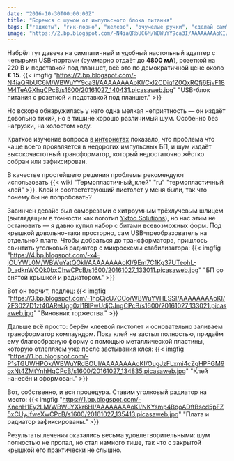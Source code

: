 ```yaml
---
date: "2016-10-30T00:00:00Z"
title: "Боремся с шумом от импульсного блока питания"
tags: ["гаджеты", "гик-порно", "железо", "очумелые ручки", "сделай сам"]
image: "https://2.bp.blogspot.com/-N4iaQRbUC6M/WBWuYY9ca3I/AAAAAAAAoKI/CxI2CDiqfZ0QxRQfj6EjvF18M4TeAGXhgCPcB/s1600/20161027_140431.picasaweb.jpg"
---
```


Набрёл тут давеча на симпатичный и удобный настольный адаптер с четырьмя USB-портами (суммарно отдаёт до **4800 мА**), розеткой на 220 В и подставкой под планшет, всё это по демократичной цене около **€ 15**.
{{< imgfig "https://2.bp.blogspot.com/-N4iaQRbUC6M/WBWuYY9ca3I/AAAAAAAAoKI/CxI2CDiqfZ0QxRQfj6EjvF18M4TeAGXhgCPcB/s1600/20161027_140431.picasaweb.jpg" "USB-блок питания с розеткой и подставкой под планшет." >}}

Но вскоре обнаружилась у него одна мелкая неприятность — он издаёт довольно тихий, но в тишине хорошо различимый шум. Особенно без нагрузки, на холостом ходу.

<!--more-->

Краткое изучение вопроса [в интернетах](http://superuser.com/questions/832480/why-do-some-ac-adapters-and-power-supplies-generate-a-whining-noise-and-what-ca) показало, что проблема что чаще всего проявляется в недорогих импульсных БП, и шум издаёт высокочастотный трансформатор, который недостаточно жёстко собран или зафиксирован.

В качестве простейшего решения проблемы рекомендуют использовать {{< wiki "Термопластичный_клей" "ru" "термопластичный клей" >}}. Клей и соответствующий пистолет у меня были, так что почему бы не попробовать?

Завинчен девайс был саморезами с хитроумным трёхлучевым шлицем (выглядящим в точности как логотип [Yktoo Solutions](https://www.yktoo.solutions/)), но нас этим не остановить — я давно купил набор с битами всевозможных форм. Под крышкой довольно-таки просторно, сам USB-преобразователь на отдельной плате. Чтобы добраться до трансформатора, пришлось свинтить уголковый радиатор с микросхемы стабилизатора:
{{< imgfig "https://4.bp.blogspot.com/-x4-jOUYWL0M/WBWuYatQOkI/AAAAAAAAoKI/9Em7C1Kg37UTeohL-D_adknWOQk0bxChwCPcB/s1600/20161027_133011.picasaweb.jpg" "БП со снятой крышкой и радиатором." >}}

Вот он торчит, подлец:
{{< imgfig "https://3.bp.blogspot.com/-1hpCjcU7CCo/WBWuYVHESSI/AAAAAAAAoKI/2F3027D1zt40AReUgg0zI1BlPwUdjCJngCPcB/s1600/20161027_133021.picasaweb.jpg" "Виновник торжества." >}}

Дальше всё просто: берём клеевой пистолет и основательно заливаем трансформатор компаундом. Пока клей не застыл полностью, придаём ему благообразную форму с помощью металлической пластины, которую отлепляем уже после застывания клея:
{{< imgfig "https://1.bp.blogspot.com/-P1sTGUWHPOk/WBWuYRdBOUI/AAAAAAAAoKI/OugJzFLxmi4cZgHPFGM9oxNt4ZMtYnhHgCPcB/s1600/20161027_134835.picasaweb.jpg" "Клей нанесён и сформован." >}}

Вот, собственно, и вся процедура. Ставим уголковый радиатор на место:
{{< imgfig "https://1.bp.blogspot.com/-KnenH1Ey2LM/WBWuYXkr6HI/AAAAAAAAoKI/NKYsmp4BqoADftBscd5pFZ5xCUyJfweXwCPcB/s1600/20161027_135413.picasaweb.jpg" "Плата и радиатор зафиксированы." >}}

Результаты лечения оказались весьма удовлетворительными: шум полностью не пропал, но стал намного тише, так что с закрытой крышкой его практически не слышно.
